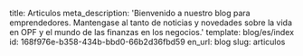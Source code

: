 title: Articulos
meta_description: 'Bienvenido a nuestro blog para emprendedores. Mantengase al tanto de noticias y novedades sobre la vida en OPF y el mundo de las finanzas en los negocios.'
template: blog/es/index
id: 168f976e-b358-434b-bbd0-66b2d36fbd59
en_url: blog
slug: articulos
